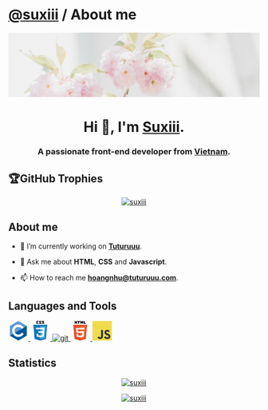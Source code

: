 # [@suxiii](https://github.com/suxiii) / About me

<p align="center">
    <a href="#">
        <img src="https://raw.githubusercontent.com/suxiii/suxiii/master/cover.jpg" alt="Profile Cover">
    </a>
</p>

<h1 align="center">Hi 👋, I'm
    <a href="https://github.com/suxiii">Suxiii</a>.
</h1>
<h3 align="center">A passionate front-end developer from
    <a href="https://en.wikipedia.org/wiki/Vietnam">Vietnam</a>.
</h3>

## 🏆GitHub Trophies

<p align="center">
    <a href="#github-trophies">
        <img src="https://github-profile-trophy.vercel.app/?username=suxiii&theme=dracula&no-frame=true&no-bg=false&margin-w=4" alt="suxiii" />
    </a>
</p>

## About me

- 🔭 I’m currently working on **[Tuturuuu](https://www.tuturuuu.com)**.

- 💬 Ask me about **HTML**, **CSS** and **Javascript**.

- 📫 How to reach me **<hoangnhu@tuturuuu.com>**.

<!-- ## Connect with me

<p align="left">
    <a href="https://twitter.com/vohoangphuc_" target="blank">
        <img align="center" src="https://raw.githubusercontent.com/rahuldkjain/github-profile-readme-generator/master/src/images/icons/Social/twitter.svg" alt="vohoangphuc_" height="30" width="40" />
    </a>
    <a href="https://linkedin.com/in/vohoangphuc" target="blank">
        <img align="center" src="https://raw.githubusercontent.com/rahuldkjain/github-profile-readme-generator/master/src/images/icons/Social/linked-in-alt.svg" alt="vohoangphuc" height="30" width="40" />
    </a>
    <a href="https://www.leetcode.com/vohoangphuc" target="blank">
        <img align="center" src="https://raw.githubusercontent.com/rahuldkjain/github-profile-readme-generator/master/src/images/icons/Social/leet-code.svg" alt="vohoangphuc" height="30" width="40" />
    </a>
</p> -->

## Languages and Tools

<p align="left">
    <a href="https://www.cprogramming.com/" target="_blank" rel="noreferrer">
        <img src="https://raw.githubusercontent.com/devicons/devicon/master/icons/c/c-original.svg" alt="c" width="40" height="40"/>
    </a>
    <a href="https://www.w3schools.com/css/" target="_blank" rel="noreferrer">
        <img src="https://raw.githubusercontent.com/devicons/devicon/master/icons/css3/css3-original-wordmark.svg" alt="css3" width="40" height="40"/>
    </a>
    <a href="https://git-scm.com/" target="_blank" rel="noreferrer">
        <img src="https://www.vectorlogo.zone/logos/git-scm/git-scm-icon.svg" alt="git" width="40" height="40"/>
    </a>
    <a href="https://www.w3.org/html/" target="_blank" rel="noreferrer">
        <img src="https://raw.githubusercontent.com/devicons/devicon/master/icons/html5/html5-original-wordmark.svg" alt="html5" width="40" height="40"/>
    </a>
    <a href="https://developer.mozilla.org/en-US/docs/Web/JavaScript" target="_blank" rel="noreferrer">
        <img src="https://raw.githubusercontent.com/devicons/devicon/master/icons/javascript/javascript-original.svg" alt="javascript" width="40" height="40"/>
    </a>
</p>

## Statistics

<p align="center">
    <a href="#statistics">
        <img src="https://github-readme-stats.vercel.app/api?username=suxiii&theme=dracula&hide_border=true&include_all_commits=true&count_private=true" alt="suxiii" />
    </a>
</p>

<p align="center">
    <a href="#statistics">
        <img src="https://github-readme-streak-stats.herokuapp.com/?user=suxiii&theme=dracula&hide_border=true" alt="suxiii" />
    </a>
</p>
